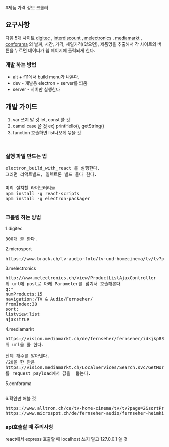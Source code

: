 #제품 가격 정보 크롤러

## 요구사항
다음 5개 사이트
[digitec](https://www.interdiscount.ch/idshop/eneCategory/de/detail.jsf?&No=128&erecs_limit=0&ene_dnr=&ene_udp=true)
, [interdiscount](https://www.interdiscount.ch/idshop/eneCategory/de/detail.jsf?&No=128&erecs_limit=0&ene_dnr=&ene_udp=true)
, [melectronics](http://www.melectronics.ch/c/de/TV_%26_Audio/Fernseher/)
, [mediamarkt](https://vision.mediamarkt.ch/de/fernseher/idk7qvmngjwg)
, [conforama](http://www.conforama.ch/rayon3_high-tech_tv--video---home-cinema_televisions-led_10051_10601_-16_42073_42119_42110)
의 날짜, 시간, 가격, 세일가격(있으면), 제품명을 추출해서 각 사이트의 버튼을 누르면 데이터가 웹 페이지에 출력되게 한다.

### 개발 하는 방법
* alt + f11에서 build menu가 나온다.
* dev - 개발용 electron + server를 띄움
* server - 서버만 실행한다

## 개발 가이드
1. var 쓰지 말 것 let, const 쓸 것
2. camel case 쓸 것 ex) printHello(), getString()
3. function 호출하면 list나오게 묶을 것
<pre>

</pre>

### 실행 파일 만드는 법
<pre>
electron_build_with_react 를 실행한다.
그러면 리액트빌드, 일렉트론 빌드 둘다 한다.
</pre>

### 
<pre>
미리 설치할 라이브러리들
npm install -g react-scripts
npm install -g electron-packager

</pre>

### 크롤링 하는 방법
1.digitec
<pre>
300개 콜 한다.
</pre>

2.microsport
<pre>
https://www.brack.ch/tv-audio-foto/tv-und-homecinema/tv/tv?page=2
</pre>



3.melectronics
<pre>
http://www.melectronics.ch/view/ProductListAjaxController
위 url에 post로 아래 Parameter를 넘겨서 호출해본다
q:*
numProducts:15
navigation:/TV & Audio/Fernseher/
fromIndex:30
sort:
listview:list
ajax:true
</pre>

4.mediamarkt
<pre>
https://vision.mediamarkt.ch/de/fernseher/fernseher/idkjkp83j5u6
위 url을 콜 한다.

전체 개수를 알아낸다.
/20을 한 만큼
https://vision.mediamarkt.ch/LocalServices/Search.svc/GetMoreResults
를 request payload에서 값을  뽑는다.
</pre>

5.conforama
<pre>
</pre>

6.확인만 해볼 것
<pre>
https://www.alltron.ch/ce/tv-home-cinema/tv/tv?page=2&sortProducts
https://www.microspot.ch/de/fernseher-audio/fernseher-heimkino/fernseher--C111000/?page=2
</pre>

### api호출할 때 주의사항
react에서 express 호출할 때 localhost 쓰지 말고 127.0.0.1 쓸 것